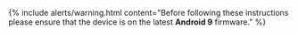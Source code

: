 {% include alerts/warning.html content="Before following these instructions please ensure that the device is on the latest **Android 9** firmware." %}
